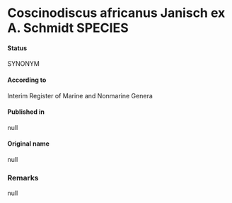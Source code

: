 Coscinodiscus africanus Janisch ex A. Schmidt SPECIES
=======

#### Status
SYNONYM

#### According to
Interim Register of Marine and Nonmarine Genera

#### Published in
null

#### Original name
null

### Remarks
null
